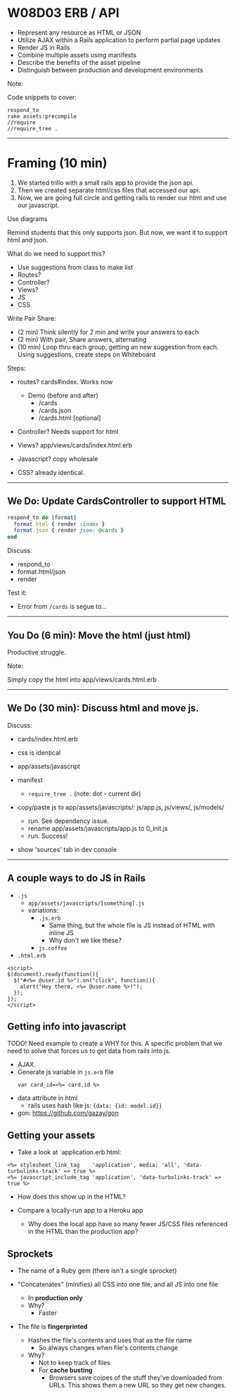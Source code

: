 # W08D03 ERB / API

- Represent any resource as HTML or JSON
- Utilize AJAX within a Rails application to perform partial page updates
- Render JS in Rails
- Combine multiple assets using manifests
- Describe the benefits of the asset pipeline
- Distinguish between production and development environments

Note:

Code snippets to cover:

```
respond_to
rake assets:precompile
//require
//require_tree .
```

---

# Framing (10 min)

1. We started trillo with a small rails app to provide the json api.
2. Then we created separate html/css files that accessed our api.
3.  Now, we are going full circle and getting rails to render our html and use our javascript.

Use diagrams

Remind students that this only supports json.
But now, we want it to support html and json.

What do we need to support this?
- Use suggestions from class to make list
- Routes?
- Controller?
- Views?
- JS
- CSS

Write Pair Share:
- (2 min) Think silently for 2 min and write your answers to each
- (2 min) With pair, Share answers, alternating
- (10 min) Loop thru each group, getting an new suggestion from each.  Using suggestions, create steps on Whiteboard

Steps:
- routes? cards#index. Works now
  - Demo (before and after)
    - /cards
    - /cards.json
    - /cards.html [optional]

- Controller?  Needs support for html
- Views? app/views/cards/index.html.erb
- Javascript? copy wholesale
- CSS? already identical.

---

## We Do: Update CardsController to support HTML


```rb
respond_to do |format|
  format.html { render :index }
  format.json { render json: @cards }
end
```

Discuss:
- respond_to
- format.html/json
- render

Test it:
- Error from `/cards` is segue to...

---

## You Do (6 min): Move the html (just html)

Productive struggle.

Note:

Simply copy the html into app/views/cards.html.erb

---

## We Do (30 min): Discuss html and move js.

Discuss:
- cards/index.html.erb
- css is identical
- app/assets/javascript
- manifest
  - `require_tree .` (note: dot - current dir)

- copy/paste js to app/assets/javascripts/: js/app.js, js/views/, js/models/
  - run.  See dependency issue.
  - rename app/assets/javascripts/app.js to 0_init.js
  - run.  Success!
- show 'sources' tab in dev console

---

## A couple ways to do JS in Rails

- `.js`
  - `app/assets/javascripts/[something].js`
  - variations:
    - `.js.erb`
      - Same thing, but the whole file is JS instead of HTML with inline JS
      - Why don't we like these?
    - `js.coffee`
- `.html.erb`
```
<script>
$(document).ready(function(){
  $("#<%= @user.id %>").on("click", function(){
    alert("Hey there, <%= @user.name %>!");
  });
});
</script>
```



##  Getting info into javascript

TODO! Need example to create a WHY for this.  A specific problem that we need to solve that forces us to get data from rails into js.

- AJAX.
- Generate js variable in `js.erb` file
  ``` erb
  var card_id=<%= card.id %>
  ```
- data attribute in html
  - rails uses hash like js: `{data: {id: model.id}}`
- gon: https://github.com/gazay/gon



## Getting your assets

- Take a look at `application.erb.html:

```
<%= stylesheet_link_tag    'application', media: 'all', 'data-turbolinks-track' => true %>
<%= javascript_include_tag 'application', 'data-turbolinks-track' => true %>
```

- How does this show up in the HTML?

- Compare a locally-run app to a Heroku app
  - Why does the local app have so many fewer JS/CSS files referenced in the HTML than the production app?

## Sprockets
- The name of a Ruby gem (there isn't a single sprocket)
- "Concatenates" (minifies) all CSS into one file, and all JS into one file
  - In **production only**
  - Why?
    - Faster

- The file is **fingerprinted**
  - Hashes the file's contents and uses that as the file name
    - So always changes when file's contents change
  - Why?
      - Not to keep track of files
      - For **cache busting**
        - Browsers save coipes of the stuff they've downloaded from URLs. This shows them a new URL so they get new changes.
